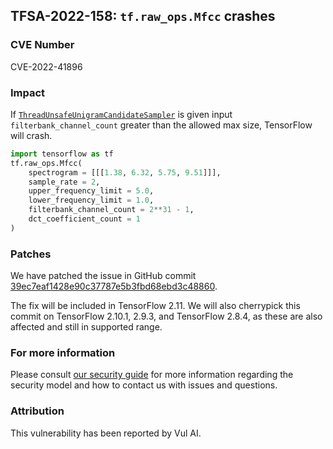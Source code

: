 ## TFSA-2022-158: `tf.raw_ops.Mfcc` crashes

### CVE Number
CVE-2022-41896

### Impact
If [`ThreadUnsafeUnigramCandidateSampler`](https://github.com/tensorflow/tensorflow/blob/master/tensorflow/core/kernels/image/mirror_pad_op.cc) is given input `filterbank_channel_count` greater than the allowed max size, TensorFlow will crash.

```python
import tensorflow as tf
tf.raw_ops.Mfcc(
    spectrogram = [[[1.38, 6.32, 5.75, 9.51]]],
    sample_rate = 2,
    upper_frequency_limit = 5.0,
    lower_frequency_limit = 1.0,
    filterbank_channel_count = 2**31 - 1,
    dct_coefficient_count = 1
)
```

### Patches
We have patched the issue in GitHub commit [39ec7eaf1428e90c37787e5b3fbd68ebd3c48860](https://github.com/tensorflow/tensorflow/commit/39ec7eaf1428e90c37787e5b3fbd68ebd3c48860).

The fix will be included in TensorFlow 2.11. We will also cherrypick this commit on TensorFlow 2.10.1, 2.9.3, and TensorFlow 2.8.4, as these are also affected and still in supported range.


### For more information
Please consult [our security guide](https://github.com/tensorflow/tensorflow/blob/master/SECURITY.md) for more information regarding the security model and how to contact us with issues and questions.


### Attribution
This vulnerability has been reported by Vul AI.
